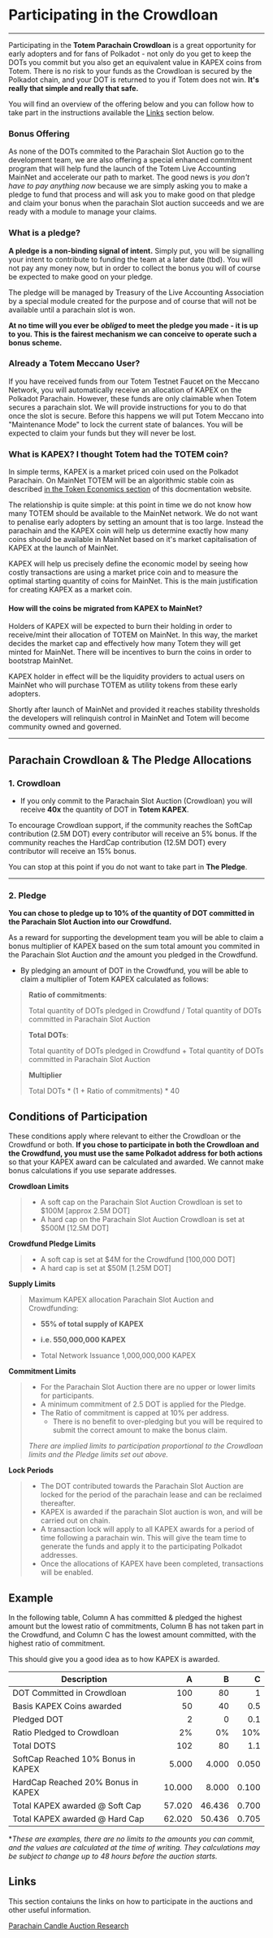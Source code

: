 # Participating in the Crowdloan

---

Participating in the **Totem Parachain Crowdloan** is a great opportunity for early adopters and for fans of Polkadot - not only do you get to keep the DOTs you commit but you also get an equivalent value in KAPEX coins from Totem. There is no risk to your funds as the Crowdloan is secured by the Polkadot chain, and your DOT is returned to you if Totem does not win. **It's really that simple and really that safe.**


You will find an overview of the offering below and you can follow how to take part in the instructions available the [Links](#Links) section below. 

### Bonus Offering 

As none of the DOTs commited to the Parachain Slot Auction go to the development team, we are also offering a special enhanced commitment program that will help fund the launch of the Totem Live Accounting MainNet and accelerate our path to market. The good news is _you don't have to pay anything now_ because we are simply asking you to make a pledge to fund that process and will ask you to make good on that pledge and claim your bonus when the parachain Slot auction succeeds and we are ready with a module to manage your claims.

### What is a pledge?

**A pledge is a non-binding signal of intent.** Simply put, you will be signalling your intent to contribute to funding the team at a later date (tbd). You will not pay any money now, but in order to collect the bonus you will of course be expected to make good on your pledge. 

The pledge will be managed by Treasury of the Live Accounting Association by a special module created for the purpose and of course that will not be available until a parachain slot is won. 

**At no time will you ever be _obliged_ to meet the pledge you made - it is up to you. This is the fairest mechanism we can conceive to operate such a bonus scheme.**

### Already a Totem Meccano User?

If you have received funds from our Totem Testnet Faucet on the Meccano Network, you will automatically receive an allocation of KAPEX on the Polkadot Parachain. However, these funds are only claimable when Totem secures a parachain slot. We will provide instructions for you to do that once the slot is secure. Before this happens we will put Totem Meccano into "Maintenance Mode" to lock the current state of balances. You will be expected to claim your funds but they will never be lost.

### What is KAPEX? I thought Totem had the TOTEM coin?

In simple terms, KAPEX is a market priced coin used on the Polkadot Parachain. On MainNet TOTEM will be an algorithmic stable coin as described [in the Token Economics section](information/overview-token) of this docmentation website.

The relationship is quite simple: at this point in time we do not know how many TOTEM should be available to the MainNet network. We do not want to penalise early adopters by setting an amount that is too large. Instead the parachain and the KAPEX coin will help us determine exactly how many coins should be available in MainNet based on it's market capitalisation of KAPEX at the launch of MainNet.

KAPEX will help us precisely define the economic model by seeing how costly transactions are using a market price coin and to measure the optimal starting quantity of coins for MainNet. This is the main justification for creating KAPEX as a market coin.

#### How will the coins be migrated from KAPEX to MainNet?
Holders of KAPEX will be expected to burn their holding in order to receive/mint their allocation of TOTEM on MainNet. In this way, the market decides the market cap and effectively how many Totem they will get minted for MainNet. There will be incentives to burn the coins in order to bootstrap MainNet.

KAPEX holder in effect will be the liquidity providers to actual users on MainNet who will purchase TOTEM as utility tokens from these early adopters.

Shortly after launch of MainNet and provided it reaches stability thresholds the developers will relinquish control in MainNet and Totem will become community owned and governed.

---

## Parachain Crowdloan & The Pledge Allocations

### 1. Crowdloan

* If you only commit to the Parachain Slot Auction (Crowdloan) you will receive **40x** the quantity of DOT in **Totem KAPEX**.

To encourage Crowdloan support, if the community reaches the SoftCap contribution (2.5M DOT) every contributor will receive an 5% bonus. 
If the community reaches the HardCap contribution (12.5M DOT) every contributor will receive an 15% bonus.


You can stop at this point if you do not want to take part in **The Pledge**.

---

### 2. Pledge

**You can chose to pledge up to 10% of the quantity of DOT committed in the Parachain Slot Auction into our Crowdfund.**

As a reward for supporting the development team you will be able to claim a bonus multiplier of KAPEX based on the sum total amount you commited in the Parachain Slot Auction _and_ the amount you pledged in the Crowdfund. 

* By pledging an amount of DOT in the Crowdfund, you will be able to claim a multiplier of Totem KAPEX calculated as follows:

> **Ratio of commitments**:
>
> Total quantity of DOTs pledged in Crowdfund / Total quantity of DOTs committed in Parachain Slot Auction

> **Total DOTs**:
>
> Total quantity of DOTs pledged in Crowdfund + Total quantity of DOTs committed in Parachain Slot Auction

> **Multiplier**
>
> Total DOTs * (1 + Ratio of commitments) * 40

## Conditions of Participation

These conditions apply where relevant to either the Crowdloan or the Crowdfund or both. **If you chose to participate in both the Crowdloan and the Crowdfund, you must use the same Polkadot address for both actions** so that your KAPEX award can be calculated and awarded. We cannot make bonus calculations if you use separate addresses.

**Crowdloan Limits**
> * A soft cap on the Parachain Slot Auction Crowdloan is set to $100M [approx 2.5M DOT]
> * A hard cap on the Parachain Slot Auction Crowdloan is set at $500M [12.5M DOT]

**Crowdfund Pledge Limits**
> * A soft cap is set at $4M for the Crowdfund [100,000 DOT]
> * A hard cap is set at $50M [1.25M DOT]

**Supply Limits**
> Maximum KAPEX allocation Parachain Slot Auction and Crowdfunding:
> * **55% of total supply of KAPEX**
> * **i.e. 550,000,000 KAPEX**
>
> * Total Network Issuance 1,000,000,000 KAPEX

**Commitment Limits**
> * For the Parachain Slot Auction there are no upper or lower limits for participants.
> * A minimum commitment of 2.5 DOT is applied for the Pledge.
> * The Ratio of commitment is capped at 10% per address. 
>   * There is no benefit to over-pledging but you will be required to submit the correct amount to make the bonus claim.
>
> _There are implied limits to participation proportional to the Crowdloan limits and the Pledge limits set out above._

**Lock Periods**
> * The DOT contributed towards the Parachain Slot Auction are locked for the period of the parachain lease and can be reclaimed thereafter.
> * KAPEX is awarded if the parachain Slot auction is won, and will be carried out on chain.
> * A transaction lock will apply to all KAPEX awards for a period of time following a parachain win. This will give the team time to generate the funds and apply it to the participating Polkadot addresses. 
> * Once the allocations of KAPEX have been completed, transactions will be enabled. 

## Example

In the following table, Column A has committed & pledged the highest amount but the lowest ratio of commitments, Column B has not taken part in the Crowdfund, and Column C has the lowest amount committed, with the highest ratio of commitment.

This should give you a good idea as to how KAPEX is awarded.

| Description                         | A      | B      | C    |
|-------------------------------------|-------:|-------:|------:|
| DOT Committed in Crowdloan          | 100    | 80     | 1     |
| Basis KAPEX Coins awarded           | 50     | 40     | 0.5   |
| Pledged DOT                         | 2      | 0      | 0.1   |
| Ratio Pledged to Crowdloan          | 2%     | 0%     | 10%   |
| Total DOTS                          | 102    | 80     | 1.1   |
| SoftCap Reached 10% Bonus in KAPEX  | 5.000  | 4.000  | 0.050 |
| HardCap Reached 20% Bonus in KAPEX  | 10.000 | 8.000  | 0.100 |
| Total KAPEX awarded @ Soft Cap      | 57.020 | 46.436 | 0.700 |
| Total KAPEX awarded @ Hard Cap      | 62.020 | 50.436 | 0.705 |

*_These are examples, there are no limits to the amounts you can commit, and the values are calculated at the time of writing. They calculations may be subject to change up to 48 hours before the auction starts._

## Links

This section contaiuns the links on how to participate in the auctions and other useful information.

[Parachain Candle Auction Research](https://research.web3.foundation/en/latest/polkadot/economics/3-parachain-experiment.html)
